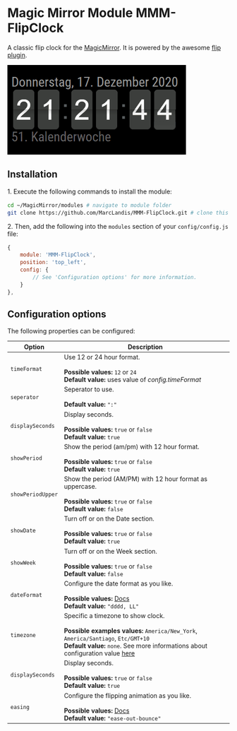 # Magic Mirror Module MMM-FlipClock

A classic flip clock for the [MagicMirror](https://github.com/MichMich/MagicMirror). It is powered by the awesome [flip plugin](https://pqina.nl/flip/).

![Example](/example.gif?raw=true)

## Installation

1\. Execute the following commands to install the module:

```bash
cd ~/MagicMirror/modules # navigate to module folder
git clone https://github.com/MarcLandis/MMM-FlipClock.git # clone this repository
```

2\. Then, add the following into the `modules` section of your `config/config.js` file:

```javascript
{
    module: 'MMM-FlipClock',
    position: 'top_left',
    config: {
        // See 'Configuration options' for more information.
    }
},
```

## Configuration options

The following properties can be configured:

| Option            | Description                                                                                                                                                                                                                                                                             |
| ----------------- | --------------------------------------------------------------------------------------------------------------------------------------------------------------------------------------------------------------------------------------------------------------------------------------- |
| `timeFormat`      | Use 12 or 24 hour format. <br><br> **Possible values:** `12` or `24` <br> **Default value:** uses value of _config.timeFormat_                                                                                                                                                          |
| `seperator`       | Seperator to use. <br><br> **Default value:** `":"`                                                                                                                                                                                                                                     |
| `displaySeconds`  | Display seconds. <br><br> **Possible values:** `true` or `false` <br> **Default value:** `true`                                                                                                                                                                                         |
| `showPeriod`      | Show the period (am/pm) with 12 hour format. <br><br> **Possible values:** `true` or `false` <br> **Default value:** `true`                                                                                                                                                             |
| `showPeriodUpper` | Show the period (AM/PM) with 12 hour format as uppercase. <br><br> **Possible values:** `true` or `false` <br> **Default value:** `false`                                                                                                                                               |
| `showDate`        | Turn off or on the Date section. <br><br> **Possible values:** `true` or `false` <br> **Default value:** `true`                                                                                                                                                                         |
| `showWeek`        | Turn off or on the Week section. <br><br> **Possible values:** `true` or `false` <br> **Default value:** `false`                                                                                                                                                                        |
| `dateFormat`      | Configure the date format as you like. <br><br> **Possible values:** [Docs](http://momentjs.com/docs/#/displaying/format/) <br> **Default value:** `"dddd, LL"`                                                                                                                         |
| `timezone`        | Specific a timezone to show clock. <br><br> **Possible examples values:** `America/New_York`, `America/Santiago`, `Etc/GMT+10` <br> **Default value:** `none`. See more informations about configuration value [here](https://momentjs.com/timezone/docs/#/data-formats/packed-format/) |
| `displaySeconds`  | Display seconds. <br><br> **Possible values:** `true` or `false` <br> **Default value:** `true`                                                                                                                                                                                         |
| `easing`          | Configure the flipping animation as you like. <br><br> **Possible values:** [Docs](https://pqina.nl/tick/#transitions-easing) <br> **Default value:** `"ease-out-bounce"`                                                                                                               |
